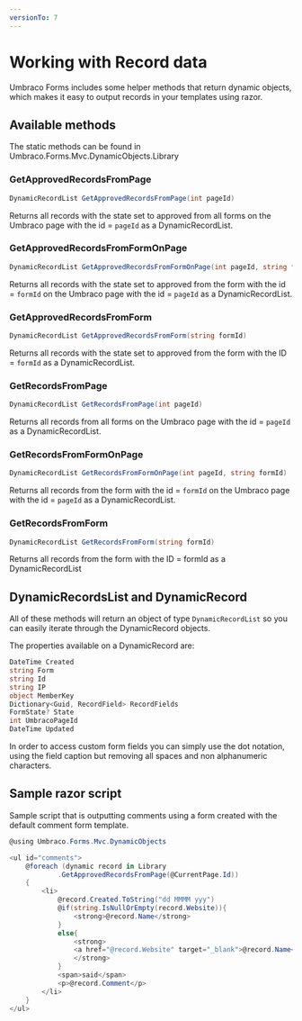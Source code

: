 ```yaml
---
versionTo: 7
---
```


# Working with Record data

Umbraco Forms includes some helper methods that return dynamic objects, which makes it easy to output records in your templates using razor.

## Available methods
The static methods can be found in Umbraco.Forms.Mvc.DynamicObjects.Library

### GetApprovedRecordsFromPage

```csharp
DynamicRecordList GetApprovedRecordsFromPage(int pageId)
```

Returns all records with the state set to approved from all forms on the Umbraco page with the id = `pageId` as a DynamicRecordList. 

### GetApprovedRecordsFromFormOnPage

```csharp
DynamicRecordList GetApprovedRecordsFromFormOnPage(int pageId, string formId)
```

Returns all records with the state set to approved from the form with the id = `formId` on the Umbraco page with the id = `pageId` as a DynamicRecordList.

### GetApprovedRecordsFromForm

```csharp
DynamicRecordList GetApprovedRecordsFromForm(string formId)
```

Returns all records with the state set to approved from the form with the ID = `formId` as a DynamicRecordList.

### GetRecordsFromPage

```csharp
DynamicRecordList GetRecordsFromPage(int pageId)
```

Returns all records from all forms on the Umbraco page with the id = `pageId` as a DynamicRecordList.

### GetRecordsFromFormOnPage

```csharp
DynamicRecordList GetRecordsFromFormOnPage(int pageId, string formId)
```

Returns all records from the form with the id = `formId` on the Umbraco page with the id = `pageId` as a DynamicRecordList.

### GetRecordsFromForm

```csharp
DynamicRecordList GetRecordsFromForm(string formId)
```

Returns all records from the form with the ID = formId as a DynamicRecordList

## DynamicRecordsList and DynamicRecord

All of these methods will return an object of type `DynamicRecordList` so you can easily iterate through the DynamicRecord objects.

The properties available on a DynamicRecord are:

```csharp
DateTime Created
string Form
string Id
string IP
object MemberKey
Dictionary<Guid, RecordField> RecordFields
FormState? State
int UmbracoPageId
DateTime Updated
```

In order to access custom form fields you can simply use the dot notation, using the field caption but removing all spaces and non alphanumeric characters.

## Sample razor script 

Sample script that is outputting comments using a form created with the default comment form template.

```csharp
@using Umbraco.Forms.Mvc.DynamicObjects

<ul id="comments">
	@foreach (dynamic record in Library
			.GetApprovedRecordsFromPage(@CurrentPage.Id))
	{
		<li>
			@record.Created.ToString("dd MMMM yyy")
			@if(string.IsNullOrEmpty(record.Website)){
				<strong>@record.Name</strong>
			}
			else{
				<strong>
				<a href="@record.Website" target="_blank">@record.Name</a>
				</strong>
			}
			<span>said</span>
			<p>@record.Comment</p>
		</li>
	}
</ul>
```
